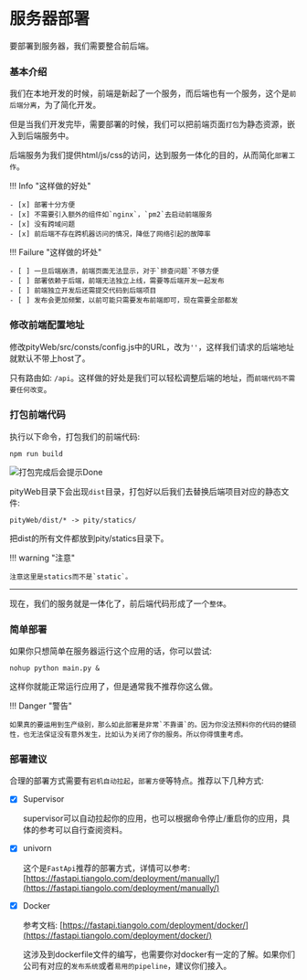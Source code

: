 # 服务器部署

  要部署到服务器，我们需要整合前后端。

### **基本介绍**

  我们在本地开发的时候，前端是新起了一个服务，而后端也有一个服务，这个是`前后端分离`，为了简化开发。

  但是当我们开发完毕，需要部署的时候，我们可以把前端页面`打包`为静态资源，嵌入到后端服务中。

  后端服务为我们提供html/js/css的访问，达到服务一体化的目的，从而简化`部署工作`。


!!! Info "这样做的好处"

    - [x] 部署十分方便
    - [x] 不需要引入额外的组件如`nginx`，`pm2`去启动前端服务
    - [x] 没有跨域问题
    - [x] 前后端不存在跨机器访问的情况，降低了网络引起的故障率

!!! Failure "这样做的坏处"

    - [ ] 一旦后端崩溃，前端页面无法显示，对于`排查问题`不够方便
    - [ ] 部署依赖于后端，前端无法独立上线，需要等后端开发一起发布
    - [ ] 前端独立开发后还需提交代码到后端项目
    - [ ] 发布会更加频繁，以前可能只需要发布前端即可，现在需要全部都发

### **修改前端配置地址**

    
  修改pityWeb/src/consts/config.js中的URL，改为`''`，这样我们请求的后端地址就默认不带上host了。

  只有路由如: `/api`。这样做的好处是我们可以轻松调整后端的地址，而`前端代码不需要任何改变`。

### **打包前端代码**

  执行以下命令，打包我们的前端代码:

```SHELL
npm run build
```

  ![打包完成后会提示Done](http://oss.pity.fun/picture/2021-8-7/1628323102908-image.png)

  pityWeb目录下会出现`dist`目录，打包好以后我们去替换后端项目对应的静态文件:

  `pityWeb/dist/* -> pity/statics/`

  把dist的所有文件都放到pity/statics目录下。

!!! warning	"注意"

   	注意这里是statics而不是`static`。

---

  现在，我们的服务就是一体化了，前后端代码形成了一个`整体`。

### **简单部署**

  如果你只想简单在服务器运行这个应用的话，你可以尝试:

```shell
nohup python main.py &
```

  这样你就能正常运行应用了，但是通常我不推荐你这么做。

!!! Danger	"警告"

   	如果真的要运用到生产级别，那么如此部署是非常`不靠谱`的。因为你没法预料你的代码的健硕性，也无法保证没有意外发生，比如认为关闭了你的服务。所以你得慎重考虑。


### 部署建议

  合理的部署方式需要有`宕机自动拉起`，`部署方便`等特点。推荐以下几种方式:

- [x] Supervisor

  supervisor可以自动拉起你的应用，也可以根据命令停止/重启你的应用，具体的参考可以自行查阅资料。

- [x] univorn

  这个是`FastApi`推荐的部署方式，详情可以参考: [https://fastapi.tiangolo.com/deployment/manually/](https://fastapi.tiangolo.com/deployment/manually/)

- [x] Docker

   参考文档: [https://fastapi.tiangolo.com/deployment/docker/](https://fastapi.tiangolo.com/deployment/docker/)

   这涉及到dockerfile文件的编写，也需要你对docker有一定的了解。如果你们公司有对应的`发布系统`或者`易用的pipeline`，建议你们接入。